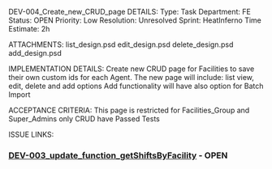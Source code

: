 DEV-004_Create_new_CRUD_page
DETAILS:
Type: Task
Department: FE
Status: OPEN 
Priority: Low
Resolution: Unresolved
Sprint: HeatInferno
Time Estimate: 2h

ATTACHMENTS:
list_design.psd
edit_design.psd
delete_design.psd
add_design.psd

IMPLEMENTATION DETAILS:
Create new CRUD page for Facilities to save their own custom ids for each Agent. 
The new page will include: list view, edit, delete and add options
Add functionality will have also option for Batch Import

ACCEPTANCE CRITERIA:
    This page is restricted for Facilities_Group and Super_Admins only 
    CRUD have Passed Tests

ISSUE LINKS:
### [DEV-003_update_function_getShiftsByFacility](DEV-003_update_function_getShiftsByFacility.md) - OPEN
